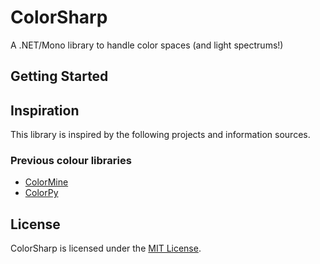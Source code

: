 ColorSharp
==========

A .NET/Mono library to handle color spaces (and light spectrums!)

## Getting Started


## Inspiration

This library is inspired by the following projects and information sources.

### Previous colour libraries

* [ColorMine](https://github.com/THEjoezack/ColorMine/)
* [ColorPy](https://github.com/fish2000/ColorPy)


## License

ColorSharp is licensed under the [MIT License](https://github.com/Litipk/ColorSharp/blob/master/LICENSE).

